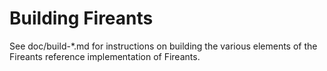 Building Fireants
================

See doc/build-*.md for instructions on building the various
elements of the Fireants reference implementation of Fireants.
